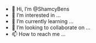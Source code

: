 - 👋 Hi, I’m @ShamcyBens
- 👀 I’m interested in ...
- 🌱 I’m currently learning ...
- 💞️ I’m looking to collaborate on ...
- 📫 How to reach me ...

<!---
ShamcyBens/ShamcyBens is a ✨ special ✨ repository because its `README.md` (this file) appears on your GitHub profile.
You can click the Preview link to take a look at your changes.
--->
